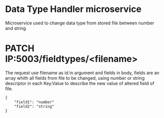 # Data Type Handler microservice
Microservice used to change data type from stored file between number and string

# PATCH IP:5003/fieldtypes/<filename\>
The request use filename as id in argument and fields in body, fields are an array whith all fields from file to be changed, using number or string descriptor in each Key:Value to describe the new value of altered field of file.

```
{
    "field1": "number"
    "field2": "string"
}
```
